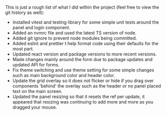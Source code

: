 This is just a rough list of what I did within the project (feel free to view the git history as well):

- Installed vitest and testing library for some simple unit tests around the panel and login component.
- Added an nvmrc file and used the latest TS version of node.
- Added git ignore to prevent node modules being committed.
- Added eslint and prettier t help format code using their defaults for the most part.
- Updated react version and package versions to more recent versions.
- Made changes mainly around the form due to package updates and updated API for forms.
- Fix theme switching and use theme setting for some simple changes such as main background color and header color.
- Update the grid overlay so it does not flicker or hide if you drag over components 'behind' the overlay such as the header or no panel placed text on the main screen.
- Updated the panel resizing so that it resets the ref per update, it appeared that resizing was continuing to add more and more as you dragged your mouse.
